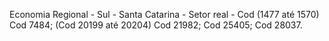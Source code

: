 Economia Regional - Sul - Santa Catarina - Setor real - Cod (1477 até 1570) Cod 7484; (Cod 20199 até 20204)  Cod 21982; Cod 25405; Cod 28037.
